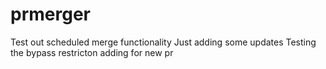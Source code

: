 # prmerger
Test out scheduled merge functionality
Just adding some updates
Testing the bypass restricton
adding for new pr

